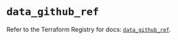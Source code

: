 # `data_github_ref`

Refer to the Terraform Registry for docs: [`data_github_ref`](https://registry.terraform.io/providers/integrations/github/6.0.0/docs/data-sources/ref).
